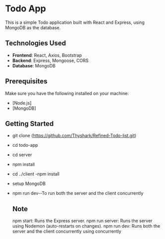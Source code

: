 # Todo App

This is a simple Todo application built with React and Express, using MongoDB as the database.

## Technologies Used

- **Frontend**: React, Axios, Bootstrap
- **Backend**: Express, Mongoose, CORS
- **Database**: MongoDB

## Prerequisites

Make sure you have the following installed on your machine:

- [Node.js]
- [MongoDB]

## Getting Started

 -  git clone (https://github.com/Thyshark/Refined-Todo-list.git)
 - cd todo-app
 -  cd server
 - npm install
 - cd ../client
 -npm install
 - setup MongoDB
 - npm run dev--To run both the server and the client concurrently

   ## Note

   npm start: Runs the Express server.
   npm run server: Runs the server using Nodemon (auto-restarts on changes).
   npm run dev: Runs both the server and the client concurrently using concurrently




